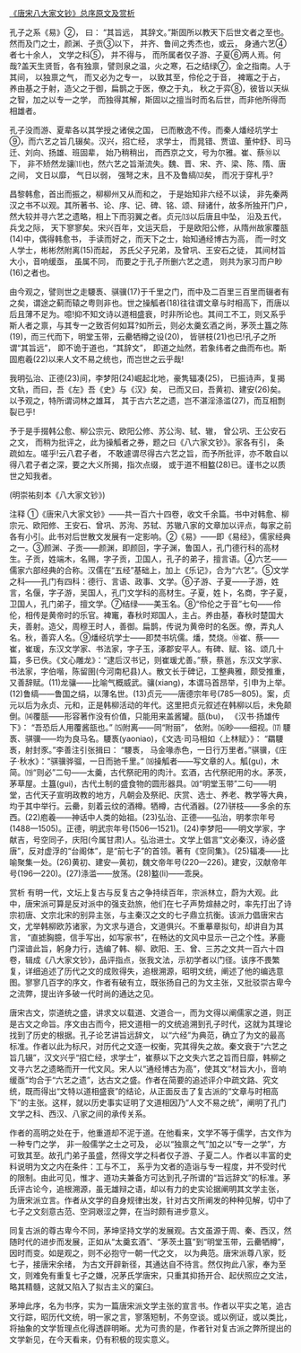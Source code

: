 [《唐宋八大家文钞》总序原文及赏析](https://www.vrrw.net/wx/14430.html)

孔子之系《易》②， 曰： “其旨远， 其辞文。”斯固所以教天下后世文者之至也。然而及门之士，颜渊、子贡③以下， 并齐、鲁间之秀杰也，或云， 身通六艺④者七十余人， 文学之科⑤， 并不得与， 而所属者仅子游、子夏⑥两人焉。何哉?盖天生贤哲，各有独禀，譬则泉之温，火之寒，石之结绿⑦，金之指南。人于其间， 以独禀之气， 而又必为之专一， 以致其至，伶伦之于音， 裨竈之于占， 养由基之于射，造父之于御，扁鹊之于医，僚之于丸， 秋之于弈⑧，彼皆以天纵之智，加之以专一之学， 而独得其解，斯固以之擅当时而名后世，而非他所得而相雄者。

孔子没而游、夏辈各以其学授之诸侯之国， 已而散逸不传。而秦人燔经坑学士⑨，而六艺之旨几辍矣。汉兴，招亡经， 求学士， 而晁错、贾谊、董仲舒、司马迁、刘向、扬雄、班固辈， 始乃稍稍出， 而西京之文，号为尔雅。崔、蔡⑩以下， 非不矫然龙骧⑾也，然六艺之旨渐流失。魏、晋、宋、齐、梁、陈、隋、唐之间， 文日以靡， 气日以弱， 强弩之末，且不及鲁缟⑿矣， 而况于穿札乎?

昌黎韩愈，首出而振之，柳柳州又从而和之， 于是始知非六经不以读， 非先秦两汉之书不以观。其所著书、论、序、记、碑、铭、颂、辩诸什，故多所独开门户，然大较并寻六艺之遗略，相上下而羽翼之者。贞元⒀以后唐且中坠， 沿及五代，兵戈之际， 天下寥寥矣。宋兴百年，文运天启， 于是欧阳公修，从隋州故家覆瓿(14)中，偶得韩愈书， 手读而好之，而天下之士，始知通经博古为高， 而一时文人学士，彬彬然附离(15)而起， 苏氏父子兄弟，及曾巩、王安石之徒， 其间材旨大小，音响缓亟， 虽属不同， 而要之于孔子所删六艺之遗， 则共为家习而户眇(16)之者也。

由今观之，譬则世之走騕褭、骐骥(17)于千里之门，而中及二百里三百里而辍者有之矣，谓途之蓟而辕之粤则非也。世之操觚者(18)往往谓文章与时相高下，而唐以后且薄不足为。噫!抑不知文诗以道相盛衰，时非所论也。其间工不工，则又系乎斯人者之禀，与其专一之致否何如耳?如所云，则必太羹玄酒之尚，茅茨土簋之陈(19)，而三代而下，明堂玉带，云罍牺樽之设(20)， 皆骈枝(21)也已!孔子之所谓“其旨远”， 即不诡于道也，“其辞文”， 即道之灿然，若象纬者之曲而布也。斯固庖羲(22)以来人文不易之统也，而岂世之云乎哉!

我明弘治、正德(23)间，李梦阳(24)崛起北地，豪隽辐凑(25)， 已振诗声，复揭文轨，而曰，吾《左》吾《史》与《汉》矣， 已而又曰，吾黄初、建安(26)矣。以予观之，特所谓词林之雄耳， 其于古六艺之遗，岂不湛淫涤滥(27)，而互相剽裂已乎!

予于是手掇韩公愈、柳公宗元、欧阳公修、苏公洵、轼、辙， 曾公巩、王公安石之文， 而稍为批评之，此为操觚者之券，题之曰《八六家文钞》。家各有引， 条疏如左。嗟乎!云八君子者， 不敢遽谓尽得古六艺之旨，而予所批评，亦不敢自以得八君子者之深，要之大义所揭，指次点缀， 或于道不相盭(28)已。谨书之以质世之知我者。

(明崇祐刻本《八大家文钞》)



注释 ①《唐宋八大家文钞》——共一百六十四卷，收文千余篇。书中对韩愈、柳宗元、欧阳修、王安石、曾巩、苏洵、苏轼、苏辙八家的文章加以评点，每家之前各有小引。此书对后世散文发展有一定影响。②《易》——即《易经》，儒家经典之一。③颜渊、子贡——颜渊，即颜回，字子渊，鲁国人，孔门德行科的高材生。子贡，姓端木，名赐，字子贡，卫国人，孔子的弟子，擅言语。④六艺——儒家六部经典的合称。汉儒在“五经”基础上，加上《乐记》，合为“六艺”。⑤文学之科——孔门有四科：德行、言语、政事、文学。⑥子游、子夏——子游，姓言，名偃，字子游，吴国人，孔门文学科的高材生。子夏，姓卜，名商，字子夏，卫国人，孔门弟子，擅文学。⑦结绿——美玉名。⑧“伶伦之于音”七句——伶伦，相传是黄帝时的乐官。裨竃，春秋时郑国人，主占。养由基，春秋时楚国大夫，善射。造父，周穆王时人，善御。扁鹊，传说为黄帝时的名医。僚，弄丸人名。秋，善弈人名。⑨燔经坑学士——即焚书坑儒。燔，焚烧。⑩崔、蔡——崔，崔瑗，东汉文学家、书法家，字子玉，涿郡安平人。有碑、赋、铭、颂几十篇，多已佚。《文心雕龙》：“逮后汉书记，则崔瑗尤善。”蔡，蔡邕，东汉文学家、书法家，字伯喈，陈留圉(今河南杞县)人。散文长于碑记，工整典雅，颇受推重，又善辞赋。(11)龙骧——比喻气概威武。骧(xiang)，本谓马首昂举，引申为上举。(12)鲁缟——鲁国之绢，以薄名世。(13)贞元——唐德宗年号(785—805)。案，贞元以后为永贞、元和，正是韩柳活动的年代。这里把贞元叙述在韩柳以后，未免颠倒。⒁覆瓿——形容著作没有价值，只能用来盖酱罐。瓿(bu)， 《汉书·扬雄传下》： “吾恐后人用覆酱瓿也。” ⒂附离——同“附丽”， 依附。⒃眇——细视。⒄ 騕褭、骐骥——均为良马名。騕褭(yaoniao)，《文选·司马相如〈上林赋〉》： “羂騕褭，射封豕。”李善注引张揖曰： “騕褭， 马金喙赤色，一日行万里者。”骐骥，《庄子·秋水》：“骐骥骅骝，一日而驰千里。” ⒅操觚者——写文章的人。觚(gu)，木简。⒆“则必”二句——太羹，古代祭祀用的肉汁。玄酒，古代祭祀用的水。茅茨，茅草屋。土簋(gui)，古代土制的盛食物的圆形器具。⒇“明堂玉带”二句——明堂，古代天子宣明政教的地方，凡朝会及祭祀、庆赏、选士、养老、教学等大典，均于其中举行。云罍，刻着云纹的酒樽。牺樽，古代酒器。(27)骈枝——多余的东西。(22)庖羲——神话中人类的始祖。(23)弘治、正德——弘治，明孝宗年号(1488—1505)。正德，明武宗年号(1506—1521)。(24)李梦阳——明文学家，字献吉，号空同子，庆阳(今属甘肃)人。弘治进士。文学上倡言“文必秦汉，诗必盛唐”，反对虚浮的“台阁体”，是“前七子”的首领。著有《空同集》。(25)辐凑——比喻聚集一处。(26)黄初、建安—黄初，魏文帝年号(220—226)。建安，汉献帝年号(196—220)。(27)涤滥——放荡。(28)盭(li)——乖戾。

赏析 有明一代，文坛上复古与反复古之争持续百年，宗派林立，蔚为大观。此中，唐宋派可算是反对派中的强支劲旅，他们在七子声势煊赫之时，率先打出了诗宗初唐、文宗北宋的别异主张，与主秦汉之文的七子鼎立抗衡。该派力倡唐宋古文，尤举韩柳欧苏诸家，为文求与道合，文道俱兴。不重摹章拟句，却讲自为其言， “直摅胸臆，信手写出，如写家书”，在畅达的文风中显示一己之个性。茅鹿门深谙此旨，躬身力行，选编了韩、柳、欧阳、王、曾、三苏之文共一百六十四卷，辑成《八大家文钞》，品评指点，张我文法，示初学者以门径。该序不畏繁复，详细追述了历代之文的成败得失，追根溯源，昭明文统，阐述了他的编选意图。寥寥几百字的序文，作者有破有立，既张扬自己的为文主张，又批驳崇古卑今之流弊，提出许多破一代时尚的通达之见。

唐宋古文，崇道统之盛，讲求文以载道、文道合一，而为文得以阐儒家之道，则正是古文之命旨。序文由古而今，把文道相一的文统追溯到孔子时代，这就为其理论找到了历史的根据。孔子论艺讲旨远辞文， 以“六经”为典范，确立了为文的最高标准。作者以此为标尺，对历代之文逐一权衡，究其得失之故。秦文衰于“六艺之旨几辍”，汉文兴乎“招亡经，求学士”，崔蔡以下之文失六艺之旨而日靡，韩柳之文寻六艺之遗略而开一代文风。宋人以“通经博古为高”，使其文“材旨大小，音响缓亟”均合于“六艺之遗”，达古文之盛。作者在简要的追述评介中疏文路、究文统，既而得出“文特以道相盛衰”的结论，从正面反击了复古派的“文章与时相高下”的主张。这样，就以历史事实证明了文道相因乃“人文不易之统”，阐明了孔门文学之科、西汉、八家之间的承传关系。

作者的高明之处在于，他重道却不泥于道。在他看来，文学不等于儒学，古文作为一种专门之学， 非一般儒学之士之可及， 必以“独禀之气”加之以“专一之学”，方可致其至。故孔门弟子虽盛，然得文学之科者仅子游、子夏二人。作者以丰富的史料说明为文之内在条件：工与不工， 系乎为文者的造诣与专一程度，并不受时代的限制。由此可见，惟才、道功夫兼备方可达到孔子所谓的“旨远辞文”的标准。茅氏评古论今，追根溯源，虽无雄辩之语，却以有力的史实论据阐明其文学主张， 为唐宋派立言。作者从文学的自身规律出发，针对古文所阐发的种种见解，切中了七子之文刻意古范、空洞艰涩之弊，在当时颇有进步意义。

同复古派的尊古卑今不同，茅坤坚持文学的发展观。古文虽源于周、秦、西汉，然随时代的进步而发展，正如从“太羹玄酒”、“茅茨土簋”到“明堂玉带，云罍牺樽”，因时而变。如是观之，则不必抱守一朝一代之文， 以为典范。唐宋派尊八家，贬七子，接唐宋余绪， 为古文开辟新径，其通达自不待言。然仅拘此八家，奉为至文，则难免有重复七子之嫌，况茅氏学唐宋，只重其抑扬开合、起伏照应之文法，略其精髓，这就又陷入了拟古主义的窠臼。

茅坤此序，名为书序，实为一篇唐宋派文学主张的宣言书。作者以平实之笔，追古文行踪，昭历代文统，明一家之言，寥落短制，不务空谈。或以例证，或以类比，将抽象的文学哲理点化得透辟明晰。尤为可贵的是，作者针对复古派之弊所提出的文学新见，在今天看来，仍有积极的现实意义。

